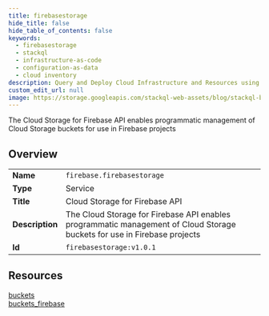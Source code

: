 ```yaml
---
title: firebasestorage
hide_title: false
hide_table_of_contents: false
keywords:
  - firebasestorage
  - stackql
  - infrastructure-as-code
  - configuration-as-data
  - cloud inventory
description: Query and Deploy Cloud Infrastructure and Resources using SQL
custom_edit_url: null
image: https://storage.googleapis.com/stackql-web-assets/blog/stackql-blog-post-featured-image.png
---
```

The Cloud Storage for Firebase API enables programmatic management of Cloud Storage buckets for use in Firebase projects  
    

## Overview
<table><tbody>
<tr><td><b>Name</b></td><td><code>firebase.firebasestorage</code></td></tr>
<tr><td><b>Type</b></td><td>Service</td></tr>
<tr><td><b>Title</b></td><td>Cloud Storage for Firebase API</td></tr>
<tr><td><b>Description</b></td><td>The Cloud Storage for Firebase API enables programmatic management of Cloud Storage buckets for use in Firebase projects</td></tr>
<tr><td><b>Id</b></td><td><code>firebasestorage:v1.0.1</code></td></tr>
</tbody></table>

## Resources
<div class="row">
<div class="providerDocColumn">
<a href="/providers/firebase/firebasestorage/buckets/">buckets</a><br />
</div>
<div class="providerDocColumn">
<a href="/providers/firebase/firebasestorage/buckets_firebase/">buckets_firebase</a><br />
</div>
</div>
